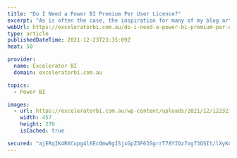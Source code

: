 ```yaml
---
title: "Do I Need a Power BI Premium Per User Licence?"
excerpt: "As is often the case, the inspiration for many of my blog articles comes from my experiences working with clients. Today I was on a call with a client in the USA who is still very early into his PowerBI.com journey. I noticed that he had a Power BI Premium [...]Read More »"
webUrl: https://exceleratorbi.com.au/do-i-need-a-power-bi-premium-per-user-licence/
type: article
publishedDateTime: 2021-12-23T23:35:09Z
heat: 50

provider:
  name: Excelerator BI
  domain: exceleratorbi.com.au

topics:
  - Power BI

images:
  - url: https://exceleratorbi.com.au/wp-content/uploads/2021/12/122321_2109_DoINeedaPow1.png
    width: 457
    height: 270
    isCached: true

secured: "ajERqIK4RXCupg4l6EcQmwBgISjxGpZ3F63SgrrT78YIQz7og73QSIt/lXyKo7r+1oJh3epGs/40CGpM/xqYtcG+xpLk9EjEQZc01UDyEdtNWKEhVIL+Ye1qCBQocDxe4pgd/fYXebskAlK2qDLtDk91a/vyFPlxi5N2ZhC43v6hB0f6H08m3EbOB0oVVtvP+to2Jp0hjgvl4A0jeI4DPvxrUUV8yNHFQYP2J4DGBDRfuMQcozA8x8IdxHBxvF3HCj+DkGidxfJJ1dqbhEK7UxuVohwKewKRBf6Y51VD4d5Unl6NBVAqzapIH4cuWt48zJXfGmX+/NyX/S3enbnD+uYR61sfpErxN+bVqPGavwE=;gCoTL7dRvjg28hGpfcTQEg=="
---
```


